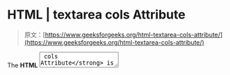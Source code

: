 # HTML | textarea cols Attribute

> 原文：[https://www.geeksforgeeks.org/html-textarea-cols-attribute/](https://www.geeksforgeeks.org/html-textarea-cols-attribute/)

The **HTML <textarea> cols Attribute** is used to *tell the browser how many average-width characters should fit on a single line i.e the number of columns to display*.
It is used to specify the visible width of the **<Textarea>** Element.

**Syntax:**

```html
<textarea cols="number">

```

**Attribute Values:** It contains the value i.e **number** which specifies the width of the Textarea. It has a Default value which is 20.

**Example:**

```html
<!-- HTML program to illustrate cols attribute -->

<!DOCTYPE html>
<html>

<head>
    <title>
      HTML Textarea cols Attribute
  </title>
    <style>
        h1,
        h2 {
            text-align: center;
        }
    </style>
</head>

<body style="text-align:center;">
    <h1 style="color: green;"> 
            GeeksforGeeks 
        </h1>

    <h2> 
        HTML <textarea>cols Attribute 
      </h2>

    <!-- Below textarea is 
        assigned a cols value 25 
            That is, 25 characters
          will fit in a line -->
    <textarea rows="4" 
              cols="25">
        A computer science portal for geeks.
    </textarea>
</body>

</html>
```

**Output :**
![](img/33382f4ceacb8d8d165b32f6a096191a.png)

**Supported Browsers:** The browser supported by **HTML <Textarea> cols Attribute** are listed below:

*   Google Chrome
*   Internet Explorer
*   Firefox
*   Opera
*   Safari
